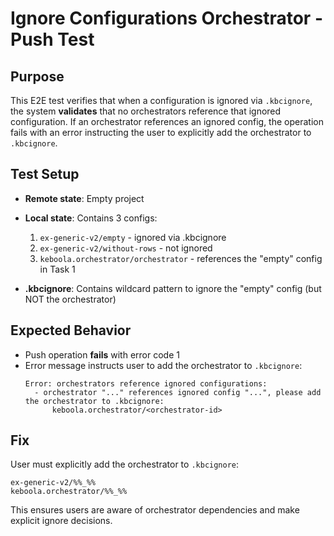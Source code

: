 # Ignore Configurations Orchestrator - Push Test

## Purpose
This E2E test verifies that when a configuration is ignored via `.kbcignore`,
the system **validates** that no orchestrators reference that ignored configuration.
If an orchestrator references an ignored config, the operation fails with an error
instructing the user to explicitly add the orchestrator to `.kbcignore`.

## Test Setup
- **Remote state**: Empty project
- **Local state**: Contains 3 configs:
  1. `ex-generic-v2/empty` - ignored via .kbcignore
  2. `ex-generic-v2/without-rows` - not ignored
  3. `keboola.orchestrator/orchestrator` - references the "empty" config in Task 1

- **.kbcignore**: Contains wildcard pattern to ignore the "empty" config (but NOT the orchestrator)

## Expected Behavior
- Push operation **fails** with error code 1
- Error message instructs user to add the orchestrator to `.kbcignore`:
  ```
  Error: orchestrators reference ignored configurations:
    - orchestrator "..." references ignored config "...", please add the orchestrator to .kbcignore:
        keboola.orchestrator/<orchestrator-id>
  ```

## Fix
User must explicitly add the orchestrator to `.kbcignore`:
```
ex-generic-v2/%%_%%
keboola.orchestrator/%%_%%
```

This ensures users are aware of orchestrator dependencies and make explicit ignore decisions.
